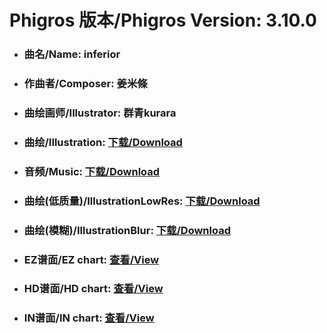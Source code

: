 
# Phigros 版本/Phigros Version:  3.10.0

- ### __曲名/Name:  inferior__

- ### __作曲者/Composer:  姜米條__

- ### __曲绘画师/Illustrator:  群青kurara__

- ### __曲绘/Illustration:  [下载/Download](https://github.com/Po6647A/PAR/releases/download/3.10.0/1125.png)__

- ### __音频/Music:  [下载/Download](https://github.com/Po6647A/PAR/releases/download/3.10.0/1720.ogg)__

- ### __曲绘(低质量)/IllustrationLowRes:  [下载/Download](https://github.com/Po6647A/PAR/releases/download/3.10.0/1617.png)__

- ### __曲绘(模糊)/IllustrationBlur:  [下载/Download](https://github.com/Po6647A/PAR/releases/download/3.10.0/1371.png)__


- ### __EZ谱面/EZ chart:  [查看/View](./EZ.json/index.html)__

- ### __HD谱面/HD chart:  [查看/View](./HD.json/index.html)__

- ### __IN谱面/IN chart:  [查看/View](./IN.json/index.html)__

